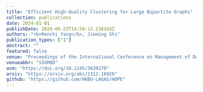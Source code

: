 ```yaml
---
title: "Efficient High-Quality Clustering for Large Bipartite Graphs"
collection: publications
date: 2024-01-01
publishDate: 2024-06-23T14:59:13.218163Z
authors: "<b>Renchi Yang</b>, Jieming Shi"
publication_types: ["1"]
abstract: ""
featured: false
venue: "Proceedings of the International Conference on Management of Data"
venueabbr: "SIGMOD"
acm: "https://doi.org/10.1145/3639278"
arxiv: "https://arxiv.org/abs/2312.16926"
github: "https://github.com/HKBU-LAGAS/HOPE"
---
```

